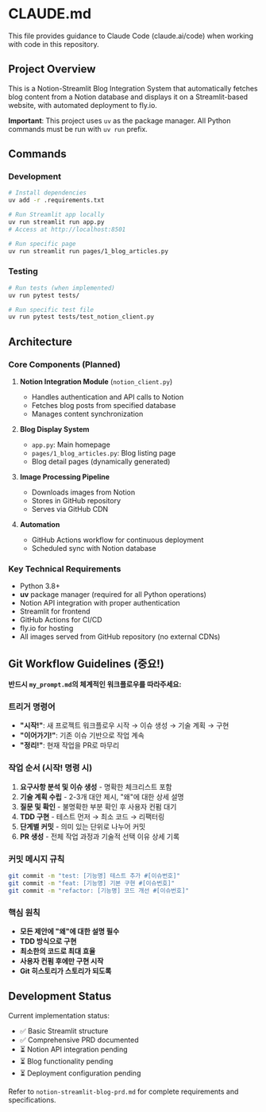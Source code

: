 # CLAUDE.md

This file provides guidance to Claude Code (claude.ai/code) when working with code in this repository.

## Project Overview

This is a Notion-Streamlit Blog Integration System that automatically fetches blog content from a Notion database and displays it on a Streamlit-based website, with automated deployment to fly.io.

**Important**: This project uses `uv` as the package manager. All Python commands must be run with `uv run` prefix.

## Commands

### Development
```bash
# Install dependencies
uv add -r .requirements.txt

# Run Streamlit app locally
uv run streamlit run app.py
# Access at http://localhost:8501

# Run specific page
uv run streamlit run pages/1_blog_articles.py
```

### Testing
```bash
# Run tests (when implemented)
uv run pytest tests/

# Run specific test file
uv run pytest tests/test_notion_client.py
```

## Architecture

### Core Components (Planned)
1. **Notion Integration Module** (`notion_client.py`)
   - Handles authentication and API calls to Notion
   - Fetches blog posts from specified database
   - Manages content synchronization

2. **Blog Display System** 
   - `app.py`: Main homepage
   - `pages/1_blog_articles.py`: Blog listing page
   - Blog detail pages (dynamically generated)

3. **Image Processing Pipeline**
   - Downloads images from Notion
   - Stores in GitHub repository
   - Serves via GitHub CDN

4. **Automation**
   - GitHub Actions workflow for continuous deployment
   - Scheduled sync with Notion database

### Key Technical Requirements
- Python 3.8+
- **uv** package manager (required for all Python operations)
- Notion API integration with proper authentication
- Streamlit for frontend
- GitHub Actions for CI/CD
- fly.io for hosting
- All images served from GitHub repository (no external CDNs)

## Git Workflow Guidelines (중요!)

**반드시 `my_prompt.md`의 체계적인 워크플로우를 따라주세요:**

### 트리거 명령어
- **"시작!"**: 새 프로젝트 워크플로우 시작 → 이슈 생성 → 기술 계획 → 구현
- **"이어가기!"**: 기존 이슈 기반으로 작업 계속
- **"정리!"**: 현재 작업을 PR로 마무리

### 작업 순서 (시작! 명령 시)
1. **요구사항 분석 및 이슈 생성** - 명확한 체크리스트 포함
2. **기술 계획 수립** - 2-3개 대안 제시, "왜"에 대한 상세 설명
3. **질문 및 확인** - 불명확한 부분 확인 후 사용자 컨펌 대기
4. **TDD 구현** - 테스트 먼저 → 최소 코드 → 리팩터링
5. **단계별 커밋** - 의미 있는 단위로 나누어 커밋
6. **PR 생성** - 전체 작업 과정과 기술적 선택 이유 상세 기록

### 커밋 메시지 규칙
```bash
git commit -m "test: [기능명] 테스트 추가 #[이슈번호]"
git commit -m "feat: [기능명] 기본 구현 #[이슈번호]"
git commit -m "refactor: [기능명] 코드 개선 #[이슈번호]"
```

### 핵심 원칙
- **모든 제안에 "왜"에 대한 설명 필수**
- **TDD 방식으로 구현**
- **최소한의 코드로 최대 효율**
- **사용자 컨펌 후에만 구현 시작**
- **Git 히스토리가 스토리가 되도록**

## Development Status

Current implementation status:
- ✅ Basic Streamlit structure
- ✅ Comprehensive PRD documented
- ⏳ Notion API integration pending
- ⏳ Blog functionality pending
- ⏳ Deployment configuration pending

Refer to `notion-streamlit-blog-prd.md` for complete requirements and specifications.